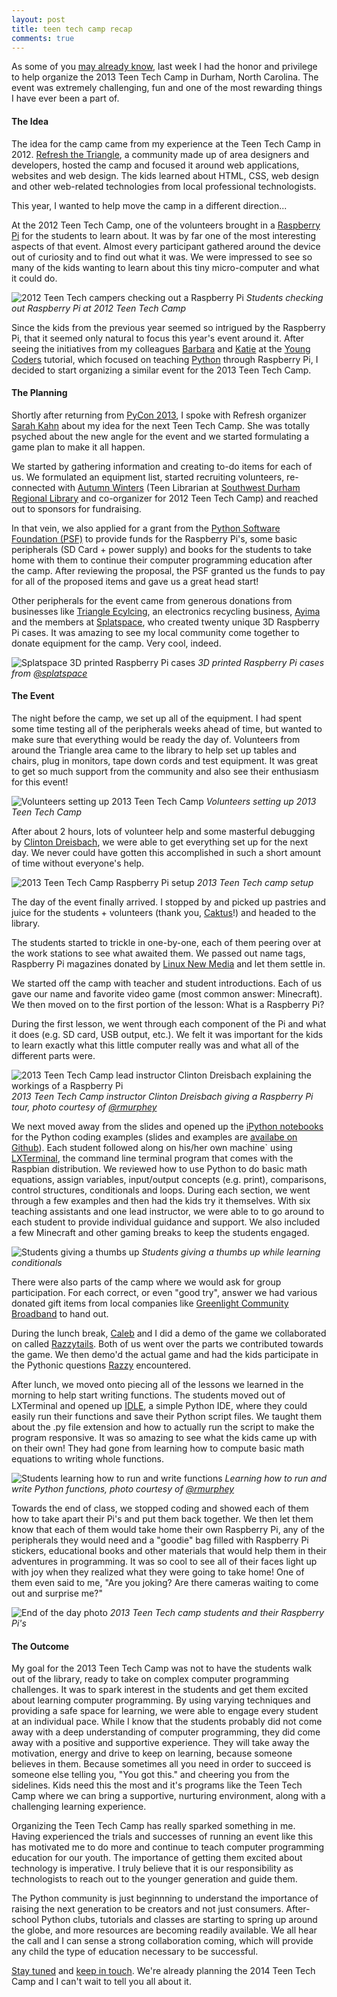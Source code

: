 ```yaml
---
layout: post
title: teen tech camp recap
comments: true
---
```


As some of you [may already know](http://exitevent.com/teen-tech-camp-hosts-future-developers-1389.asp), last week I had the honor and privilege to help organize the 2013 Teen Tech Camp in Durham, North Carolina. The event was extremely challenging, fun and one of the most rewarding things I have ever been a part of.

#### The Idea

The idea for the camp came from my experience at the Teen Tech Camp in 2012. [Refresh the Triangle](http://www.meetup.com/refreshthetriangle/), a community made up of area designers and developers, hosted the camp and focused it around web applications, websites and web design. The kids learned about HTML, CSS, web design and other web-related technologies from local professional technologists.

This year, I wanted to help move the camp in a different direction...

At the 2012 Teen Tech Camp, one of the volunteers brought in a [Raspberry Pi](http://raspberrypi.org/) for the students to learn about. It was by far one of the most interesting aspects of that event. Almost every participant gathered around the device out of curiosity and to find out what it was. We were impressed to see so many of the kids wanting to learn about this tiny micro-computer and what it could do.

![2012 Teen Tech campers checking out a Raspberry Pi](/static/images/2012teentechcamp.jpg)
_Students checking out Raspberry Pi at 2012 Teen Tech Camp_

Since the kids from the previous year seemed so intrigued by the Raspberry Pi, that it seemed only natural to focus this year's event around it. After seeing the initiatives from my colleagues [Barbara](https://twitter.com/bshaurette) and [Katie](https://twitter.com/kcunning) at the [Young Coders](https://us.pycon.org/2013/events/letslearnpython/) tutorial, which focused on teaching [Python](http://python.org/) through Raspberry Pi, I decided to start organizing a similar event for the 2013 Teen Tech Camp.

#### The Planning

Shortly after returning from [PyCon 2013](https://us.pycon.org/2013/), I spoke with Refresh organizer [Sarah Kahn](https://twitter.com/aarahkahak) about my idea for the next Teen Tech Camp. She was totally psyched about the new angle for the event and we started formulating a game plan to make it all happen.

We started by gathering information and creating to-do items for each of us. We formulated an equipment list, started recruiting volunteers, re-connected with [Autumn Winters](http://linkedin.com/pub/autumn-winters/11/a74/5b2/) (Teen Librarian at [Southwest Durham Regional Library](http://durhamcountylibrary.org/location/southwest/) and co-organizer for 2012 Teen Tech Camp) and reached out to sponsors for fundraising.

In that vein, we also applied for a grant from the [Python Software Foundation (PSF)](http://python.org/psf/) to provide funds for the Raspberry Pi's, some basic peripherals (SD Card + power supply) and books for the students to take home with them to continue their computer programming education after the camp. After reviewing the proposal, the PSF granted us the funds to pay for all of the proposed items and gave us a great head start!

Other peripherals for the event came from generous donations from businesses like [Triangle Ecylcing](http://www.triangleecycling.com/), an electronics recycling business, [Ayima](http://ayima.com/) and the members at [Splatspace](http://splatspace.org/), who created twenty unique 3D Raspberry Pi cases. It was amazing to see my local community come together to donate equipment for the camp. Very cool, indeed.

![Splatspace 3D printed Raspberry Pi cases](/static/images/splatspace-rpi-cases.jpg)
_3D printed Raspberry Pi cases from [@splatspace](https://twitter.com/splat_space)_

#### The Event

The night before the camp, we set up all of the equipment. I had spent some time testing all of the peripherals weeks ahead of time, but wanted to make sure that everything would be ready the day of. Volunteers from around the Triangle area came to the library to help set up tables and chairs, plug in monitors, tape down cords and test equipment. It was great to get so much support from the community and also see their enthusiasm for this event!

![Volunteers setting up 2013 Teen Tech Camp](/static/images/2013teentechcamp-1.jpg)
_Volunteers setting up 2013 Teen Tech Camp_

After about 2 hours, lots of volunteer help and some masterful debugging by [Clinton Dreisbach](https://twitter.com/cndreisbach), we were able to get everything set up for the next day. We never could have gotten this accomplished in such a short amount of time without everyone's help.

![2013 Teen Tech Camp Raspberry Pi setup](/static/images/2013teentechcamp-2.jpg)
_2013 Teen Tech camp setup_

The day of the event finally arrived. I stopped by and picked up pastries and juice for the students + volunteers (thank you, [Caktus](http://caktusgroup.com/)!) and headed to the library.

The students started to trickle in one-by-one, each of them peering over at the work stations to see what awaited them. We passed out name tags, Raspberry Pi magazines donated by [Linux New Media](http://linuxnewmedia.com/) and let them settle in.

We started off the camp with teacher and student introductions. Each of us gave our name and favorite video game (most common answer: Minecraft). We then moved on to the first portion of the lesson: What is a Raspberry Pi?

During the first lesson, we went through each component of the Pi and what it does (e.g. SD card, USB output, etc.). We felt it was important for the kids to learn exactly what this little computer really was and what all of the different parts were.

![2013 Teen Tech Camp lead instructor Clinton Dreisbach explaining the workings of a Raspberry Pi](/static/images/2013teentechcamp-3.jpg)
_2013 Teen Tech Camp instructor Clinton Dreisbach giving a Raspberry Pi tour, photo courtesy of [@rmurphey](https://twitter.com/rmurphey)_

We next moved away from the slides and opened up the [iPython notebooks](http://ipython.org/notebook.html) for the Python coding examples (slides and examples are [availabe on Github](https://github.com/kgrandis/teentechcamp)). Each student followed along on his/her own machine` using [LXTerminal](http://wiki.lxde.org/en/LXTerminal), the command line terminal program that comes with the Raspbian distribution. We reviewed how to use Python to do basic math equations, assign variables, input/output concepts (e.g. print), comparisons, control structures, conditionals and loops. During each section, we went through a few examples and then had the kids try it themselves. With six teaching assistants and one lead instructor, we were able to to go around to each student to provide individual guidance and support. We also included a few Minecraft and other gaming breaks to keep the students engaged.

![Students giving a thumbs up](/static/images/2013teentechcamp-4.jpg)
_Students giving a thumbs up while learning conditionals_

There were also parts of the camp where we would ask for group participation. For each correct, or even "good try", answer we had various donated gift items from local companies like [Greenlight Community Broadband](http://greenlightnc.com/) to hand out.

During the lunch break, [Caleb](https://twitter.com/CalebSmithNC) and I did a demo of the game we collaborated on called [Razzytails](https://github.com/calebsmith/razzytails/). Both of us went over the parts we contributed towards the game. We then demo'd the actual game and had the kids participate in the Pythonic questions [Razzy](https://github.com/calebsmith/razzytails/blob/master/assets/images/razzy.png) encountered.

After lunch, we moved onto piecing all of the lessons we learned in the morning to help start writing functions. The students moved out of LXTerminal and opened up [IDLE](http://wiki.python.org/moin/IDLE), a simple Python IDE, where they could easily run their functions and save their Python script files. We taught them about the .py file extension and how to actually run the script to make the program responsive. It was so amazing to see what the kids came up with on their own! They had gone from learning how to compute basic math equations to writing whole functions.

![Students learning how to run and write functions](/static/images/2013teentechcamp-5.jpg)
_Learning how to run and write Python functions, photo courtesy of [@rmurphey](https://twitter.com/rmurphey)_

Towards the end of class, we stopped coding and showed each of them how to take apart their Pi's and put them back together. We then let them know that each of them would take home their own Raspberry Pi, any of the peripherals they would need and a "goodie" bag filled with Raspberry Pi stickers, educational books and other materials that would help them in their adventures in programming. It was so cool to see all of their faces light up with joy when they realized what they were going to take home! One of them even said to me, "Are you joking? Are there cameras waiting to come out and surprise me?"

![End of the day photo](/static/images/2013teentechcamp-6.jpg)
_2013 Teen Tech camp students and their Raspberry Pi's_

#### The Outcome

My goal for the 2013 Teen Tech Camp was not to have the students walk out of the library, ready to take on complex computer programming challenges. It was to spark interest in the students and get them excited about learning computer programming. By using varying techniques and providing a safe space for learning, we were able to engage every student at an individual pace. While I know that the students probably did not come away with a deep understanding of computer programming, they did come away with a positive and supportive experience. They will take away the motivation, energy and drive to keep on learning, because someone believes in them. Because  sometimes all you need in order to succeed is someone else telling you, "You got this." and cheering you from the sidelines. Kids need this the most and it's programs like the Teen Tech Camp where we can bring a supportive, nurturing environment, along with a challenging learning experience.

Organizing the Teen Tech Camp has really sparked something in me. Having experienced the trials and successes of running an event like this has motivated me to do more and continue to teach computer programming education for our youth. The importance of getting them excited about technology is imperative. I truly believe that it is our responsibility as technologists to reach out to the younger generation and guide them.

The Python community is just beginnning to understand the importance of raising the next generation to be creators and not just consumers. After-school Python clubs, tutorials and classes are starting to spring up around the globe, and more resources are becoming readily available. We all hear the call and I can sense a strong collaboration coming, which will  provide any child the type of education necessary to be successful.

[Stay tuned](https://twitter.com/juliaelman/) and [keep in touch](mailto:juliaelman@gmail.com). We're already planning the 2014 Teen Tech Camp and I can't wait to tell you all about it.

